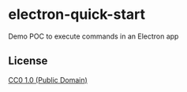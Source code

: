 # electron-quick-start

Demo POC to execute commands in an Electron app

## License

[CC0 1.0 (Public Domain)](./LICENSE)
